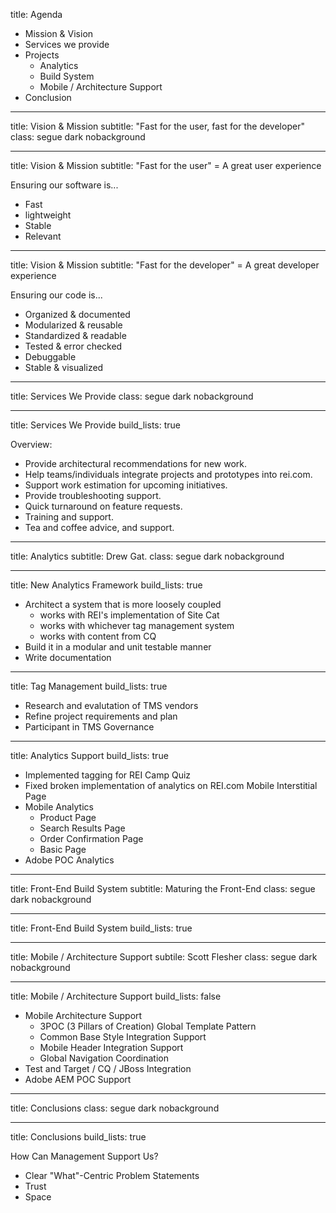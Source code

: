 title: Agenda

- Mission & Vision
- Services we provide
- Projects
    - Analytics
    - Build System
    - Mobile / Architecture Support
- Conclusion

---
title:      Vision & Mission
subtitle:   "Fast for the user, fast for the developer"
class:      segue dark nobackground

---
title: Vision & Mission
subtitle: "Fast for the user" = A great user experience

Ensuring our software is...

- Fast
- lightweight
- Stable                    <!-- Unit testing, error checking, TMS -->
- Relevant                  <!-- Analytics to understand our users -->

---
title: Vision & Mission
subtitle: "Fast for the developer" = A great developer experience

Ensuring our code is...

- Organized & documented        <!-- manual/automated docs -->
- Modularized & reusable        <!-- package management -->
- Standardized & readable       <!-- code style guides, engineering principles -->
- Tested & error checked        <!-- Unit testing, lining -->
- Debuggable                    <!-- source maps, build tools -->
- Stable & visualized           <!-- metrics collection & logging -->

---
title: Services We Provide
class: segue dark nobackground

---

title: Services We Provide
build_lists: true

Overview:

- Provide architectural recommendations for new work.
- Help teams/individuals integrate projects and prototypes into rei.com.
- Support work estimation for upcoming initiatives.
- Provide troubleshooting support.
- Quick turnaround on feature requests.
- Training and support.
- Tea and coffee advice, and support.

---

title: Analytics
subtitle: Drew Gat.
class: segue dark nobackground

---

title: New Analytics Framework
build_lists: true

- Architect a system that is more loosely coupled
    - works with REI's implementation of Site Cat
    - works with whichever tag management system
    - works with content from CQ
- Build it in a modular and unit testable manner
- Write documentation

---

title: Tag Management
build_lists: true

- Research and evalutation of TMS vendors
- Refine project requirements and plan
- Participant in TMS Governance

---

title: Analytics Support
build_lists: true

- Implemented tagging for REI Camp Quiz
- Fixed broken implementation of analytics on REI.com Mobile Interstitial Page
- Mobile Analytics
    - Product Page
    - Search Results Page
    - Order Confirmation Page
    - Basic Page
- Adobe POC Analytics

---

title: Front-End Build System
subtitle: Maturing the Front-End
class: segue dark nobackground

---

title: Front-End Build System
build_lists: true

---

title: Mobile / Architecture Support
subtile: Scott Flesher
class: segue dark nobackground

---

title: Mobile / Architecture Support
build_lists: false

- Mobile Architecture Support
    - 3POC (3 Pillars of Creation) Global Template Pattern
    - Common Base Style Integration Support
    - Mobile Header Integration Support
    - Global Navigation Coordination
- Test and Target / CQ / JBoss Integration
- Adobe AEM POC Support

---

title: Conclusions
class: segue dark nobackground

---

title: Conclusions
build_lists: true

How Can Management Support Us?

- Clear "What"-Centric Problem Statements
- Trust
- Space
